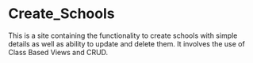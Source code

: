 # Create_Schools
This is a site containing the functionality to create schools with simple details as well as ability to update and delete them. It involves the use of Class Based Views and CRUD.
